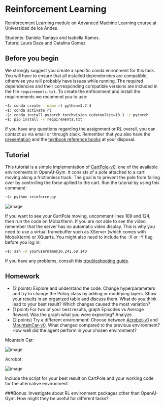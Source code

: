 # Reinforcement Learning
Reinforcement Learning module on Advanced Machine Learning course at Universidad de los Andes.

Students: Daniela Tamayo and Isabella Ramos.          
Tutors: Laura Daza and Catalina Gomez


## Before you begin
We strongly suggest you create a specific conda enironment for this task. 
You will have to ensure that all installed dependencies are compatible, otherwise you will probably have issues while running.
The required dependencies and their corresponding compatible versions are included in the file `requirements.txt`. To create the enfironment and install the requirenments we recomend you to use:

```bash
~$: conda create --name rl python=3.7.4
~$: conda activate rl
~$: conda install pytorch torchvision cudatoolkit=10.1 -c pytorch
~$: pip install -r requirements.txt
```

If you have any questions regarding the assignment or RL overall, you can contact us via email or through slack. Remember that you also have the [presentation](RL.pdf) and the [textbook reference books](https://drive.google.com/drive/folders/1bDjUuXlv1xeuA2hJ1TjyjH6WJmZOPTR9?usp=sharing) at your disposal.

## Tutorial
This tutorial is a simple implementation of [CartPole-v0](https://gym.openai.com/envs/CartPole-v1/), one of the available environments in OpenAI-Gym. It consists of a pole attached to a cart moving along a frictionless track. The goal is to prevent the pole from falling over by controlling the force apllied to the cart. Run the tutorial by using this command: 
```bash
~$: python reinforce.py
```

![image](https://cdn-images-1.medium.com/max/1200/1*oMSg2_mKguAGKy1C64UFlw.gif)

If you want to see your CartPole moving, uncomment lines 109 and 124, then run the code on MobaXterm. If you are not able to see the video, remember that the server has no automatic video display. This is why you need to use a virtual framebuffer such as XServer (which comes with MobaXterm) or XQuartz. You might also need to include the -X or -Y flag before you log in: 
```bash
~$: ssh -X yourusername@10.241.69.140
```
If you have any problems, consult this [troubleshooting guide](https://stackoverflow.com/questions/40195740/how-to-run-openai-gym-render-over-a-server).



## Homework
- (2 points) Explore and understand the code. Change hyperparameters and try to change the Policy class by adding or modifying layers. Show your results in an organized table and discuss them. What do you think lead to your best result? Which changes caused the most variation?
- (1 point) For two of your best results, graph Episodes vs Average Reward. Was the graph what you were expecting? Analyze. 
- (2 points) Try a different environment! Choose between [Acrobot-v1](http://gym.openai.com/envs/Acrobot-v1/) and [MountainCar-v0](http://gym.openai.com/envs/MountainCar-v0/). What changed compared to the previous environment? How well did the agent perform in your chosen environment? 

Mountain Car:

![image](https://user-images.githubusercontent.com/66916962/92253564-45fd7e00-ee95-11ea-909e-8e4550f8fa47.png)

Acrobot:

![image](https://svbtleusercontent.com/93Tx9HUAsokfh8i3ce8wCY0xspap.gif)

Include the script for your best result on CartPole and your working code for the alternative environment. 

###Bonus:
Investigate about RL environment packages other than OpenAI-Gym. How might they be useful for different tasks?
